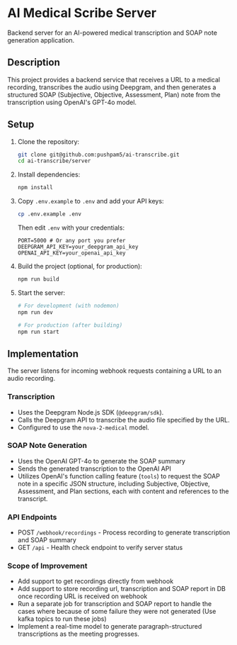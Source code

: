 # AI Medical Scribe Server

Backend server for an AI-powered medical transcription and SOAP note generation application.

## Description

This project provides a backend service that receives a URL to a medical recording, transcribes the audio using Deepgram, and then generates a structured SOAP (Subjective, Objective, Assessment, Plan) note from the transcription using OpenAI's GPT-4o model.

## Setup

1.  Clone the repository:
    ```bash
    git clone git@github.com:pushpam5/ai-transcribe.git
    cd ai-transcribe/server
    ```

2.  Install dependencies:
    ```bash
    npm install
    ```

3.  Copy `.env.example` to `.env` and add your API keys:
    ```bash
    cp .env.example .env
    ```
    Then edit `.env` with your credentials:
    ```
    PORT=5000 # Or any port you prefer
    DEEPGRAM_API_KEY=your_deepgram_api_key
    OPENAI_API_KEY=your_openai_api_key
    ```

4.  Build the project (optional, for production):
    ```bash
    npm run build
    ```

5.  Start the server:
    ```bash
    # For development (with nodemon)
    npm run dev

    # For production (after building)
    npm run start
    ```

## Implementation

The server listens for incoming webhook requests containing a URL to an audio recording.

### Transcription
-   Uses the Deepgram Node.js SDK (`@deepgram/sdk`).
-   Calls the Deepgram API to transcribe the audio file specified by the URL.
-   Configured to use the `nova-2-medical` model.

### SOAP Note Generation
-   Uses the OpenAI GPT-4o to generate the SOAP summary
-   Sends the generated transcription to the OpenAI API
-   Utilizes OpenAI's function calling feature (`tools`) to request the SOAP note in a specific JSON structure, including Subjective, Objective, Assessment, and Plan sections, each with content and references to the transcript.

### API Endpoints
- POST `/webhook/recordings` - Process recording to generate transcription and SOAP summary
- GET `/api` - Health check endpoint to verify server status

### Scope of Improvement

- Add support to get recordings directly from webhook
- Add support to store recording url, transcription and SOAP report in DB once recording URL is received on webhook
- Run a separate job for transcription and SOAP report to handle the cases where because of some failure they were not generated (Use kafka topics to run these jobs)
- Implement a real-time model to generate paragraph-structured transcriptions as the meeting progresses.